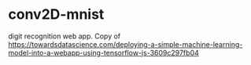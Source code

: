 # conv2D-mnist
digit recognition web app. Copy of https://towardsdatascience.com/deploying-a-simple-machine-learning-model-into-a-webapp-using-tensorflow-js-3609c297fb04
